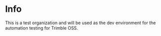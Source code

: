 # Info
This is a test organization and will be used as the dev environment for the automation testing for Trimble OSS.
